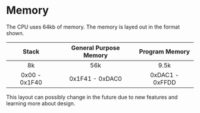 # Memory

The CPU uses 64kb of memory. The memory is layed out in the format shown.

| Stack | General Purpose Memory | Program Memory |
| :-: | :-: | :-: |
| 8k | 56k | 9.5k |
| 0x00 - 0x1F40 | 0x1F41 - 0xDAC0 | 0xDAC1 - 0xFFDD |

This layout can possibly change in the future due to new features and learning more about design.
